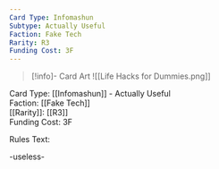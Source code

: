 ```yaml
---
Card Type: Infomashun
Subtype: Actually Useful
Faction: Fake Tech
Rarity: R3
Funding Cost: 3F
---
```

> [!info]- Card Art
> ![[Life Hacks for Dummies.png]]

Card Type: [[Infomashun]] - Actually Useful  
Faction: [[Fake Tech]]  
[[Rarity]]: [[R3]]  
Funding Cost: 3F  

Rules Text:  

-useless-
